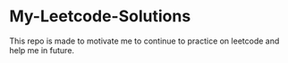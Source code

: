 # My-Leetcode-Solutions
This repo is made to motivate me to continue to practice on leetcode and help me in future.
